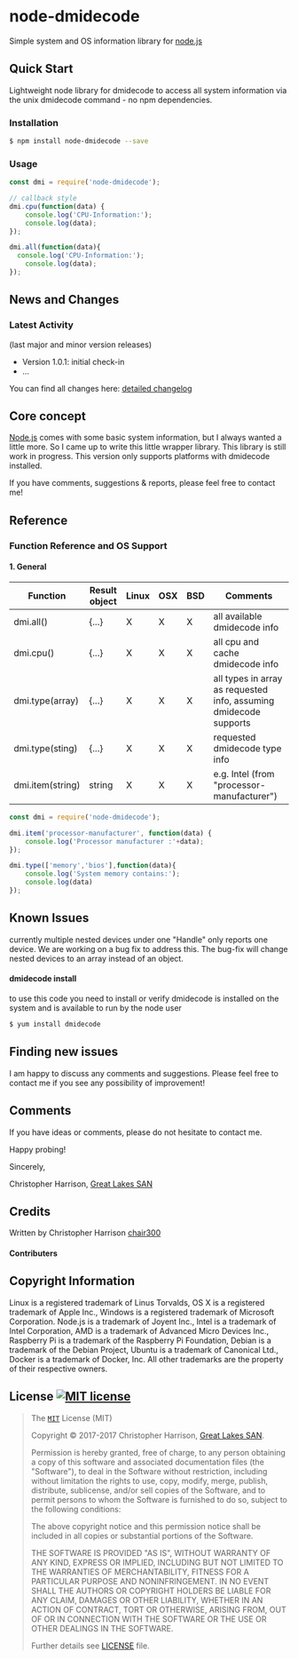 # node-dmidecode

Simple system and OS information library for [node.js][nodejs-url]


## Quick Start

Lightweight node library for dmidecode to access all system information via the unix dmidecode command - no npm dependencies.

### Installation

```bash
$ npm install node-dmidecode --save
```

### Usage


```js
const dmi = require('node-dmidecode');

// callback style
dmi.cpu(function(data) {
	console.log('CPU-Information:');
	console.log(data);
});

dmi.all(function(data){
  console.log('CPU-Information:');
	console.log(data);
});
```

## News and Changes

### Latest Activity

(last major and minor version releases)
- Version 1.0.1: initial check-in
- ...

You can find all changes here: [detailed changelog][changelog-url]

## Core concept

[Node.js][nodejs-url] comes with some basic system information, but I always wanted a little more. So I came up to write this
little wrapper library. This library is still work in progress. This version only supports platforms with dmidecode installed.

If you have comments, suggestions & reports, please feel free to contact me!



## Reference

### Function Reference and OS Support

#### 1. General

| Function        | Result object | Linux | OSX | BSD | Comments |
| --------------- | ----- | ----- | ---- | ------- | -------- |
| dmi.all() | {...} | X | X | X | all available dmidecode info |
| dmi.cpu() | {...} | X | X | X | all cpu and cache dmidecode info |
| dmi.type(array) | {...} | X | X | X | all types in array as requested info, assuming dmidecode supports |
| dmi.type(sting) |  {...} | X | X | X | requested dmidecode type info |
| dmi.item(string) | string | X | X | X | e.g. Intel (from "processor-manufacturer") |


```js
const dmi = require('node-dmidecode');

dmi.item('processor-manufacturer', function(data) {
	console.log('Processor manufacturer :'+data);
});

dmi.type(['memory','bios'],function(data){
	console.log('System memory contains:');
	console.log(data)
});

```
## Known Issues

currently multiple nested devices under one "Handle" only reports one device.   We are working on a bug fix to address this.   The bug-fix will change nested devices to an array instead of an object.

#### dmidecode install

to use this code you need to install or verify dmidecode is installed on the system and is available to run by the node user

```bash
$ yum install dmidecode
```

## Finding new issues

I am happy to discuss any comments and suggestions. Please feel free to contact me if you see any possibility of improvement!


## Comments

If you have ideas or comments, please do not hesitate to contact me.


Happy probing!

Sincerely,

Christopher Harrison, [Great Lakes SAN](http://glsan.com)

## Credits

Written by Christopher Harrison [chair300](https://github.com/chair300)

#### Contributers


## Copyright Information

Linux is a registered trademark of Linus Torvalds, OS X is a registered trademark of Apple Inc.,
Windows is a registered trademark of Microsoft Corporation. Node.js is a trademark of Joyent Inc.,
Intel is a trademark of Intel Corporation, AMD is a trademark of Advanced Micro Devices Inc., Raspberry Pi is a trademark of the Raspberry Pi Foundation,
Debian is a trademark of the Debian Project, Ubuntu is a trademark of Canonical Ltd., Docker is a trademark of Docker, Inc.
All other trademarks are the property of their respective owners.

## License [![MIT license][license-img]][license-url]

>The [`MIT`][license-url] License (MIT)
>
>Copyright &copy; 2017-2017 Christopher Harrison, [Great Lakes SAN](http://glsan.com).
>
>Permission is hereby granted, free of charge, to any person obtaining a copy
>of this software and associated documentation files (the "Software"), to deal
>in the Software without restriction, including without limitation the rights
>to use, copy, modify, merge, publish, distribute, sublicense, and/or sell
>copies of the Software, and to permit persons to whom the Software is
>furnished to do so, subject to the following conditions:
>
>The above copyright notice and this permission notice shall be included in
>all copies or substantial portions of the Software.
>
>THE SOFTWARE IS PROVIDED "AS IS", WITHOUT WARRANTY OF ANY KIND, EXPRESS OR
>IMPLIED, INCLUDING BUT NOT LIMITED TO THE WARRANTIES OF MERCHANTABILITY,
>FITNESS FOR A PARTICULAR PURPOSE AND NONINFRINGEMENT. IN NO EVENT SHALL THE
>AUTHORS OR COPYRIGHT HOLDERS BE LIABLE FOR ANY CLAIM, DAMAGES OR OTHER
>LIABILITY, WHETHER IN AN ACTION OF CONTRACT, TORT OR OTHERWISE, ARISING FROM,
>OUT OF OR IN CONNECTION WITH THE SOFTWARE OR THE USE OR OTHER DEALINGS IN
>THE SOFTWARE.
>
>Further details see [LICENSE](LICENSE) file.


[npm-image]: https://img.shields.io/npm/v/systeminformation.svg?style=flat-square
[npm-url]: https://npmjs.org/package/node-dmidecode
[downloads-image]: https://img.shields.io/npm/dm/systeminformation.svg?style=flat-square
[downloads-url]: https://npmjs.org/package/node-dmidecode

[license-url]: https://github.com/chair300/node-dmidecode/blob/master/LICENSE
[license-img]: https://img.shields.io/badge/license-MIT-blue.svg?style=flat-square
[npmjs-license]: https://img.shields.io/npm/l/systeminformation.svg?style=flat-square
[changelog-url]: https://github.com/chair300/node-dmidecode/blob/master/CHANGELOG.md
[caretaker-url]: https://github.com/chair300

[nodejs-url]: https://nodejs.org/en/

[issues-url]: https://github.com/chair300/node-dmidecode/issues
